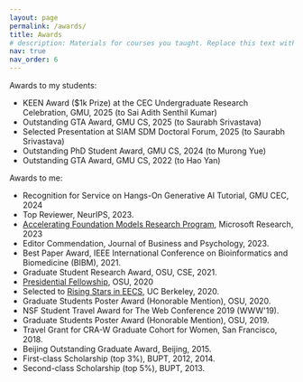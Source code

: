 ```yaml
---
layout: page
permalink: /awards/
title: Awards
# description: Materials for courses you taught. Replace this text with your description.
nav: true
nav_order: 6
---
```


Awards to my students:
<ul>
    <li>KEEN Award ($1k Prize) at the CEC Undergraduate Research Celebration, GMU, 2025 (to Sai Adith Senthil Kumar)</li>
    <li>Outstanding GTA Award, GMU CS, 2025 (to Saurabh Srivastava)</li>
    <li>Selected Presentation at SIAM SDM Doctoral Forum, 2025 (to Saurabh Srivastava)</li>
    <li>Outstanding PhD Student Award, GMU CS, 2024 (to Murong Yue)</li>
    <li>Outstanding GTA Award, GMU CS, 2022 (to Hao Yan)</li>
</ul>


Awards to me:
<ul>
    <li>Recognition for Service on Hangs-On Generative AI Tutorial, GMU CEC, 2024</li>
    <li>Top Reviewer, NeurIPS, 2023.</li>
    <li><a href="https://www.microsoft.com/en-us/research/project/afmr-cognition-and-societal-benefits/">Accelerating Foundation Models Research Program</a>, Microsoft Research, 2023</li>
    <li>Editor Commendation, Journal of Business and Psychology, 2023.</li>
    <li>Best Paper Award, IEEE International Conference on Bioinformatics and Biomedicine (BIBM), 2021.</li>
    <li>Graduate Student Research Award, OSU, CSE, 2021.</li>
    <li><a href="https://engineering.osu.edu/news/2021/01/five-grad-students-awarded-presidential-fellowships">Presidential Fellowship</a>, OSU, 2020</li>
    <li>Selected to <a href="https://eecs.berkeley.edu/rising-stars-2020">Rising Stars in EECS</a>, UC Berkeley, 2020.</li>		
    <li>Graduate Students Poster Award (Honorable Mention), OSU, 2020.</li>
    <li>NSF Student Travel Award for The Web Conference 2019 (WWW'19).</li>
    <li>Graduate Students Poster Award (Honorable Mention), OSU, 2019.</li>
    <li>Travel Grant for CRA-W Graduate Cohort for Women, San Francisco, 2018.</li>		 
    <li>Beijing Outstanding Graduate Award, Beijing, 2015.</li>
    <li>First-class Scholarship (top 3%), BUPT, 2012, 2014.</li>
    <li>Second-class Scholarship (top 5%), BUPT, 2013.</li>
</ul>